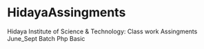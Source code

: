 # HidayaAssingments
Hidaya Institute of Science &amp; Technology: Class work Assingments June_Sept Batch Php Basic
